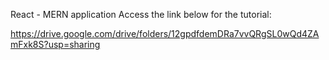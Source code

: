 React - MERN application
Access the link below for the tutorial:

https://drive.google.com/drive/folders/12gpdfdemDRa7vvQRgSL0wQd4ZAmFxk8S?usp=sharing

